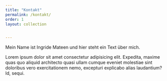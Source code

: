 ```yaml
---
title: "Kontakt"
permalink: /kontakt/
order: 1
layout: collection


---
```



Mein Name ist Ingride Mateen und hier steht ein Text über mich.

Lorem ipsum dolor sit amet consectetur adipisicing elit. Expedita, maxime quas quo aliquid architecto quasi ullam cumque eveniet molestiae sint doloribus vero exercitationem nemo, excepturi explicabo alias laudantium? Id, sequi.